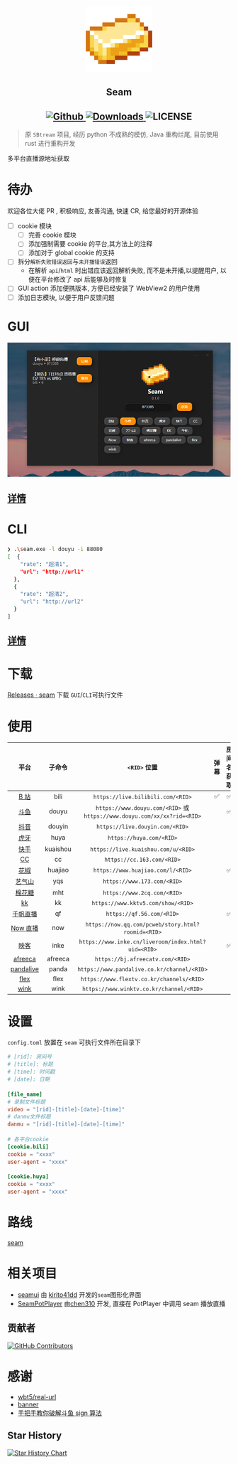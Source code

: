 <p align="center">
    <img src="./assets/icon.png" style="width: 150px;" alt="Seam" />
</p>

<h2 align="center">
  Seam
</h2>

<h2 align="center">
  <a href="https://github.com/Borber/seam">
    <img src="https://img.shields.io/badge/github-Borber/seam-8da0cb.svg?style=for-the-badge&logo=github" alt="Github"/>
  </a>
  <a href="https://github.com/Borber/seam/releases/latest">
    <img src="https://img.shields.io/github/downloads/Borber/seam/total.svg?style=for-the-badge&color=82E0AA&logo=github" alt="Downloads"/>
  </a>
  <img src="https://img.shields.io/github/license/borber/seam?color=%2398cbed&logo=rust&style=for-the-badge" alt="LICENSE"/>
</h2>

> 原 `SBtream` 项目, 经历 python 不成熟的模仿, Java 重构烂尾, 目前使用 rust 进行重构开发

多平台直播源地址获取

# 待办

欢迎各位大佬 PR , 积极响应, 友善沟通, 快速 CR, 给您最好的开源体验

-   [ ] cookie 模块
    -   [ ] 完善 cookie 模块
    -   [ ] 添加强制需要 cookie 的平台,其方法上的注释
    -   [ ] 添加对于 global cookie 的支持
-   [ ] 拆分`解析失败错误返回`与`未开播错误`返回
    -   在解析 `api`/`html` 时出错应该返回解析失败, 而不是未开播,以提醒用户, 以便在平台修改了 api 后能够及时修复
-   [ ] GUI action 添加便携版本, 方便已经安装了 WebView2 的用户使用
-   [ ] 添加日志模块, 以便于用户反馈问题

# GUI

![GUI](assets/gui.png)

## [详情](crates/gui/README.md)

# CLI

```bash
❯ .\seam.exe -l douyu -i 88080
[  {
    "rate": "超清1",
    "url": "http://url1"
  },
  {
    "rate": "超清2",
    "url": "http://url2"
  }
]
```

## [详情](crates/cli/README.md)

# 下载

[Releases · seam](https://github.com/Borber/seam/releases) 下载 `GUI`/`CLI`可执行文件

# 使用

|                 **平台**                  | **子命令** |                             **`<RID>` 位置**                             | **弹幕** | **房间名获取** |
| :---------------------------------------: | :--------: | :----------------------------------------------------------------------: | :------: | :------------: |
|    [B 站](https://live.bilibili.com/)     |    bili    |                    `https://live.bilibili.com/<RID>`                     |    ✅    |       ✅       |
|      [斗鱼](https://www.douyu.com/)       |   douyu    | `https://www.douyu.com/<RID>` 或 `https://www.douyu.com/xx/xx?rid=<RID>` |          |       ✅       |
|     [抖音](https://live.douyin.com/)      |   douyin   |                     `https://live.douyin.com/<RID>`                      |          |                |
|         [虎牙](https://huya.com/)         |    huya    |                         `https://huya.com/<RID>`                         |          |                |
|    [快手](https://live.kuaishou.com/)     |  kuaishou  |                   `https://live.kuaishou.com/u/<RID>`                    |          |                |
|         [CC](https://cc.163.com/)         |     cc     |                        `https://cc.163.com/<RID>`                        |          |                |
|     [花椒](https://www.huajiao.com/)      |  huajiao   |                    `https://www.huajiao.com/l/<RID>`                     |          |       ✅       |
|      [艺气山](https://www.173.com/)       |    yqs     |                       `https://www.173.com/<RID>`                        |          |                |
|      [棉花糖](https://www.2cq.com/)       |    mht     |                       `https://www.2cq.com/<RID>`                        |          |                |
|       [kk](https://www.kktv5.com/)        |     kk     |                    `https://www.kktv5.com/show/<RID>`                    |          |                |
|      [千帆直播](https://qf.56.com/)       |     qf     |                        `https://qf.56.com/<RID>`                         |          |       ✅       |
|      [Now 直播](https://now.qq.com/)      |    now     |            `https://now.qq.com/pcweb/story.html?roomid=<RID>`            |          |                |
|       [映客](https://www.inke.cn/)        |    inke    |           `https://www.inke.cn/liveroom/index.html?uid=<RID>`            |          |       ✅       |
|     [afreeca](https://afreecatv.com/)     |  afreeca   |                     `https://bj.afreecatv.com/<RID>`                     |          |                |
| [pandalive](https://www.pandalive.co.kr/) |   panda    |               `https://www.pandalive.co.kr/channel/<RID>`                |          |                |
|     [flex](https://www.flextv.co.kr/)     |    flex    |                `https://www.flextv.co.kr/channels/<RID>`                 |          |                |
|     [wink](https://www.winktv.co.kr/)     |    wink    |                 `https://www.winktv.co.kr/channel/<RID>`                 |          |                |

# 设置

`config.toml` 放置在 `seam` 可执行文件所在目录下

```toml
# [rid]: 房间号
# [title]: 标题
# [time]: 时间戳
# [date]: 日期

[file_name]
# 录制文件标题
video = "[rid]-[title]-[date]-[time]"
# danmu文件标题
danmu = "[rid]-[title]-[date]-[time]"

# 各平台cookie
[cookie.bili]
cookie = "xxxx"
user-agent = "xxxx"

[cookie.huya]
cookie = "xxxx"
user-agent = "xxxx"
```

# 路线

[seam](https://github.com/users/Borber/projects/4/views/1)

# 相关项目

-   [seamui](https://github.com/kirito41dd/seamui) 由 [kirito41dd](https://github.com/kirito41dd) 开发的`seam`图形化界面
-   [SeamPotPlayer](https://github.com/chen310/SeamPotPlayer/) 由[chen310](https://github.com/chen310) 开发, 直接在 PotPlayer 中调用 seam 播放直播

## 贡献者

[![GitHub Contributors](https://contrib.rocks/image?repo=Borber/seam)](https://github.com/Borber/seam/graphs/contributors)

# 感谢

-   [wbt5/real-url](https://github.com/wbt5/real-url/)
-   [banner](https://textkool.com/en/ascii-art-generator?hl=default&vl=default&font=Chunky&text=SEAM)
-   [手把手教你破解斗鱼 sign 算法](https://zhuanlan.zhihu.com/p/107330805)

## Star History

<a href="https://github.com/Borber/seam/stargazers">
  <picture>
    <source media="(prefers-color-scheme: dark)" srcset="https://api.star-history.com/svg?repos=Borber/seam&type=Date&theme=dark" />
    <source media="(prefers-color-scheme: light)" srcset="https://api.star-history.com/svg?repos=Borber/seam&type=Date" />
    <img alt="Star History Chart" src="https://api.star-history.com/svg?repos=Borber/seam&type=Date" />
  </picture>
</a>
